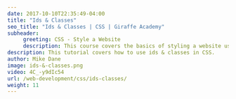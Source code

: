 ```yaml
---
date: 2017-10-10T22:35:49-04:00
title: "Ids & Classes"
seo_title: "Ids & Classes | CSS | Giraffe Academy"
subheader:
     greeting: CSS - Style a Website
     description: This course covers the basics of styling a website using CSS. Work your way through the videos and we'll teach you everything you need to know to style a basic website!
description: This tutorial covers how to use ids & classes in CSS.
author: Mike Dane
image: ids-&-classes.png
video: 4C_-y9dIc54
url: /web-development/css/ids-classes/
weight: 11
---
```

